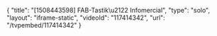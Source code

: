 {
    "title": "[1508443598] FAB-Tastik\u2122 Infomercial",
    "type": "solo",
    "layout": "iframe-static",
    "videoId": "117414342",
    "url": "\/tvpembed\/117414342"
}